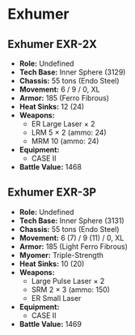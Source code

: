 # Exhumer
## Exhumer EXR-2X
- **Role:** Undefined
- **Tech Base:** Inner Sphere (3129)
- **Chassis:** 55 tons (Endo Steel)
- **Movement:** 6 / 9 / 0, XL
- **Armor:** 185 (Ferro Fibrous)
- **Heat Sinks:** 12 (24)
- **Weapons:**
  - ER Large Laser × 2
  - LRM 5 × 2 (ammo: 24)
  - MRM 10 (ammo: 24)
- **Equipment:**
  - CASE II
- **Battle Value:** 1468

## Exhumer EXR-3P
- **Role:** Undefined
- **Tech Base:** Inner Sphere (3131)
- **Chassis:** 55 tons (Endo Steel)
- **Movement:** 6 (7) / 9 (11) / 0, XL
- **Armor:** 185 (Light Ferro Fibrous)
- **Myomer:** Triple-Strength
- **Heat Sinks:** 10 (20)
- **Weapons:**
  - Large Pulse Laser × 2
  - SRM 2 × 3 (ammo: 150)
  - ER Small Laser
- **Equipment:**
  - CASE II
- **Battle Value:** 1469


